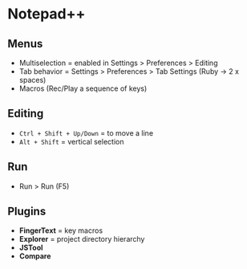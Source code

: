 # Notepad++

## Menus

* Multiselection = enabled in Settings > Preferences > Editing
* Tab behavior = Settings > Preferences > Tab Settings (Ruby -> 2 x spaces)
* Macros (Rec/Play a sequence of keys)

## Editing

* `Ctrl + Shift + Up/Down` = to move a line
* `Alt + Shift` = vertical selection

## Run

* Run > Run (F5)

## Plugins

* **FingerText** = key macros
* **Explorer** = project directory hierarchy
* **JSTool**
* **Compare**
